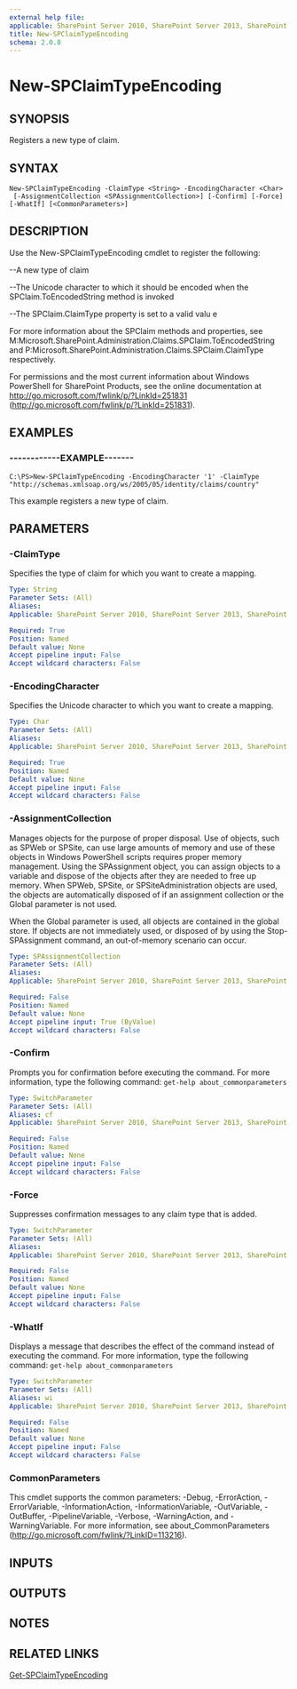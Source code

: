 ```yaml
---
external help file: 
applicable: SharePoint Server 2010, SharePoint Server 2013, SharePoint Server 2016
title: New-SPClaimTypeEncoding
schema: 2.0.0
---
```


# New-SPClaimTypeEncoding

## SYNOPSIS

Registers a new type of claim.



## SYNTAX

```
New-SPClaimTypeEncoding -ClaimType <String> -EncodingCharacter <Char>
 [-AssignmentCollection <SPAssignmentCollection>] [-Confirm] [-Force] [-WhatIf] [<CommonParameters>]
```

## DESCRIPTION

Use the New-SPClaimTypeEncoding cmdlet to register the following:

--A new type of claim

--The Unicode character to which it should be encoded when the SPClaim.ToEncodedString method is invoked

--The SPClaim.ClaimType property is set to a valid valu
e

For more information about the SPClaim methods and properties, see M:Microsoft.SharePoint.Administration.Claims.SPClaim.ToEncodedString and P:Microsoft.SharePoint.Administration.Claims.SPClaim.ClaimType respectively.

For permissions and the most current information about Windows PowerShell for SharePoint Products, see the online documentation at http://go.microsoft.com/fwlink/p/?LinkId=251831 (http://go.microsoft.com/fwlink/p/?LinkId=251831).



## EXAMPLES

### ------------EXAMPLE------- 
```
C:\PS>New-SPClaimTypeEncoding -EncodingCharacter '1' -ClaimType "http://schemas.xmlsoap.org/ws/2005/05/identity/claims/country"
```

This example registers a new type of claim.

## PARAMETERS

### -ClaimType
Specifies the type of claim for which you want to create a mapping.

```yaml
Type: String
Parameter Sets: (All)
Aliases: 
Applicable: SharePoint Server 2010, SharePoint Server 2013, SharePoint Server 2016

Required: True
Position: Named
Default value: None
Accept pipeline input: False
Accept wildcard characters: False
```

### -EncodingCharacter
Specifies the Unicode character to which you want to create a mapping.

```yaml
Type: Char
Parameter Sets: (All)
Aliases: 
Applicable: SharePoint Server 2010, SharePoint Server 2013, SharePoint Server 2016

Required: True
Position: Named
Default value: None
Accept pipeline input: False
Accept wildcard characters: False
```

### -AssignmentCollection
Manages objects for the purpose of proper disposal.
Use of objects, such as SPWeb or SPSite, can use large amounts of memory and use of these objects in Windows PowerShell scripts requires proper memory management.
Using the SPAssignment object, you can assign objects to a variable and dispose of the objects after they are needed to free up memory.
When SPWeb, SPSite, or SPSiteAdministration objects are used, the objects are automatically disposed of if an assignment collection or the Global parameter is not used.

When the Global parameter is used, all objects are contained in the global store.
If objects are not immediately used, or disposed of by using the Stop-SPAssignment command, an out-of-memory scenario can occur.

```yaml
Type: SPAssignmentCollection
Parameter Sets: (All)
Aliases: 
Applicable: SharePoint Server 2010, SharePoint Server 2013, SharePoint Server 2016

Required: False
Position: Named
Default value: None
Accept pipeline input: True (ByValue)
Accept wildcard characters: False
```

### -Confirm
Prompts you for confirmation before executing the command.
For more information, type the following command: `get-help about_commonparameters`

```yaml
Type: SwitchParameter
Parameter Sets: (All)
Aliases: cf
Applicable: SharePoint Server 2010, SharePoint Server 2013, SharePoint Server 2016

Required: False
Position: Named
Default value: None
Accept pipeline input: False
Accept wildcard characters: False
```

### -Force
Suppresses confirmation messages to any claim type that is added.

```yaml
Type: SwitchParameter
Parameter Sets: (All)
Aliases: 
Applicable: SharePoint Server 2010, SharePoint Server 2013, SharePoint Server 2016

Required: False
Position: Named
Default value: None
Accept pipeline input: False
Accept wildcard characters: False
```

### -WhatIf
Displays a message that describes the effect of the command instead of executing the command.
For more information, type the following command: `get-help about_commonparameters`

```yaml
Type: SwitchParameter
Parameter Sets: (All)
Aliases: wi
Applicable: SharePoint Server 2010, SharePoint Server 2013, SharePoint Server 2016

Required: False
Position: Named
Default value: None
Accept pipeline input: False
Accept wildcard characters: False
```

### CommonParameters
This cmdlet supports the common parameters: -Debug, -ErrorAction, -ErrorVariable, -InformationAction, -InformationVariable, -OutVariable, -OutBuffer, -PipelineVariable, -Verbose, -WarningAction, and -WarningVariable. For more information, see about_CommonParameters (http://go.microsoft.com/fwlink/?LinkID=113216).

## INPUTS

## OUTPUTS

## NOTES

## RELATED LINKS

[Get-SPClaimTypeEncoding](Get-SPClaimTypeEncoding.md)

